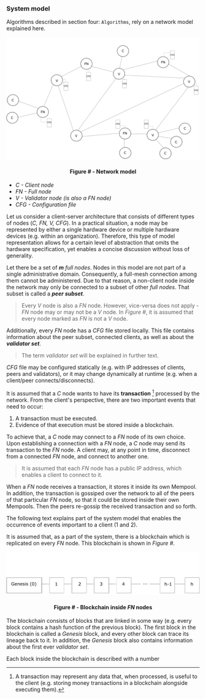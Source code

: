 ### System model

Algorithms described in section four: `Algorithms`, rely on a network model explained here.

![](https://github.com/lukamiletic95/papers/blob/master/images/fig1.png)
<div align='center'> 
	<h4>Figure # - Network model</h4>
</div>

* *C - Client node*
* *FN - Full node*
* *V - Validator node (is also a *FN* node)*
* *CFG - Configuration file*

Let us consider a client-server architecture that consists of different types of nodes (*C, FN, V, CFG*). In a practical situation, a node may be represented by either a single hardware device or multiple hardware devices (e.g. within an organization). Therefore, this type of model representation allows for a certain level of abstraction that omits the hardware specification, yet enables a concise discussion without loss of generality.

Let there be a set of ***m*** *full nodes*. Nodes in this model are not part of a single administrative domain. Consequently, a full-mesh connection among them cannot be administered. Due to that reason, a non-client node inside the network may only be connected to a subset of other *full nodes*. That subset is called a ***peer subset***.

> Every *V* node is also a *FN* node. However, vice-versa does not apply - *FN* node may or may not be a *V* node. In *Figure #*, it is assumed that every node marked as *FN* is not a *V* node.

Additionally, every *FN* node has a *CFG* file stored locally. This file contains information about the peer subset, connected clients, as well as about the ***validator set***.

> The term *validator set* will be explained in further text. 

*CFG* file may be configured statically (e.g. with IP addresses of clients, peers and validators), or it may change dynamically at runtime (e.g. when a client/peer connects/disconnects). 

It is assumed that a *C* node wants to have its **transaction** [^1] processed by the network. From the client's perspective, there are two important events that need to occur:
1. A transaction must be executed.
2. Evidence of that execution must be stored inside a blockchain.

To achieve that, a *C* node may connect to a *FN* node of its own choice. Upon establishing a connection with a *FN* node, a *C* node may send its transaction to the *FN* node. A client may, at any point in time, disconnect from a connected *FN* node, and connect to another one.

> It is assumed that each *FN* node has a public IP address, which enables a client to connect to it.

When a *FN* node receives a transaction, it stores it inside its own Mempool. In addition, the transaction is gossiped over the network to all of the peers of that particular *FN* node, so that it could be stored inside their own Mempools. Then the peers re-gossip the received transaction and so forth.

The following text explains part of the system model that enables the occurrence of events important to a client (1 and 2).

It is assumed that, as a part of the system, there is a blockchain which is replicated on every *FN* node. This blockchain is shown in *Figure #*.

![](https://github.com/lukamiletic95/papers/blob/master/images/fig2.png)
<div align='center'> 
	<h4>Figure # - Blockchain inside <i>FN</i> nodes</h4>
</div>

The blockchain consists of blocks that are linked in some way (e.g. every block contains a hash function of the previous block). The first block in the blockchain is called a *Genesis* block, and every other block can trace its lineage back to it. In addition, the *Genesis* block also contains information about the first ever *validator set*.

Each block inside the blockchain is described with a number 



[^1]: A transaction may represent any data that, when processed, is useful to the client (e.g. storing money transactions in a blockchain alongside executing them).


<!--stackedit_data:
eyJoaXN0b3J5IjpbLTI4NzM3NDY0LDY1NTgyNzk5NywtNTYyNj
cwMjAwLC0xNzQyMzk2NTI4LDEzMDA0NjQwODcsMTQzNjkyNDIw
OCwxNzA4MDUwNTksLTQ0MDY1ODU4OCwtMTIxNjM4Nzk2NCw4Mz
U1OTYyMDAsMzE0MzUxNTQwLDE2OTQ0NjAyNjcsNTI3ODI0OTU2
LC05MTA1NDc1NzAsNjAwNTY4OTYxLC0xMDU4NjE5MDczLDQ3Mj
EwNDk5MywxMTE1ODczNzMzLC0xMTA3Mzc4NjAwLDQ3MDg3NjYz
XX0=
-->